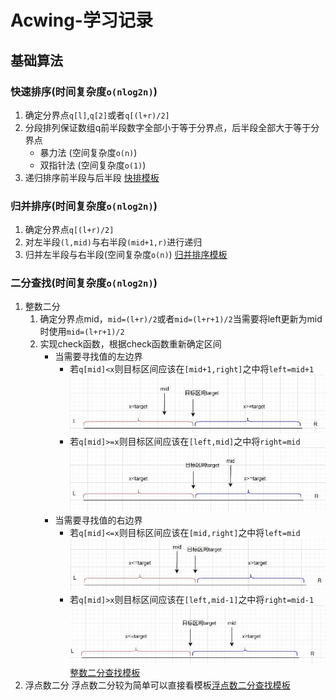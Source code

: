 # Acwing-学习记录
## 基础算法
### 快速排序(时间复杂度`o(nlog2n)`)
1. 确定分界点`q[l]`,`q[2]`或者`q[(l+r)/2]`
2. 分段排列保证数组q前半段数字全部小于等于分界点，后半段全部大于等于分界点
   * 暴力法 (空间复杂度`o(n)`)
   * 双指针法 (空间复杂度`o(1)`)
3. 递归排序前半段与后半段
[快排模板](./代码模板/基础算法/快排.cpp)
### 归并排序(时间复杂度`o(nlog2n)`)
1. 确定分界点`q[(l+r)/2]`
2. 对左半段`(l,mid)`与右半段`(mid+1,r)`进行递归
3. 归并左半段与右半段(空间复杂度`o(n)`)
[归并排序模板](./代码模板/基础算法/归并排序.cpp)
### 二分查找(时间复杂度`o(nlog2n)`)
1. 整数二分
   1. 确定分界点mid，`mid=(l+r)/2`或者`mid=(l+r+1)/2`当需要将left更新为mid时使用`mid=(l+r+1)/2`
   2. 实现check函数，根据check函数重新确定区间
      + 当需要寻找值的左边界
        + 若`q[mid]<x`则目标区间应该在`[mid+1,right]`之中将`left=mid+1`![二分查找情况1](./图片/整数二分1.jpg)
        + 若`q[mid]>=x`则目标区间应该在`[left,mid]`之中将`right=mid`![二分查找情况2](./图片/整数二分2.jpg)
      + 当需要寻找值的右边界
        + 若`q[mid]<=x`则目标区间应该在`[mid,right]`之中将`left=mid`![二分查找情况3](./图片/整数二分3.jpg)
        + 若`q[mid]>x`则目标区间应该在`[left,mid-1]`之中将`right=mid-1`![二分查找情况4](./图片/整数二分4.jpg)
[整数二分查找模板](./代码模板/基础算法/整数二分查找.cpp)   
2. 浮点数二分
   浮点数二分较为简单可以直接看模板[浮点数二分查找模板](./代码模板/基础算法/浮点数二分.cpp) 